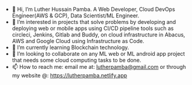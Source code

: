 - 👋 Hi, I’m Luther Hussain Pamba. A Web Developer, Cloud DevOps Engineer(AWS & GCP), Data Scientist/ML Engineer.
- 👀 I’m interested in projects that solve problems by developing and deploying web or mobile apps using CI/CD pipeline tools such as circleci, Jenkins, Gitlab and Buddy, on cloud infrastructure in Abacus, AWS and Google Cloud using Infrastructure as Code.
- 🌱 I’m currently learning Blockchain technology. 
- 💞️ I’m looking to collaborate on any ML web or ML android app project that needs some cloud computing tasks to be done.
- 📫 How to reach me: email me at: lutherpamba@gmail.com or through my website @: https://lutherpamba.netlify.app



